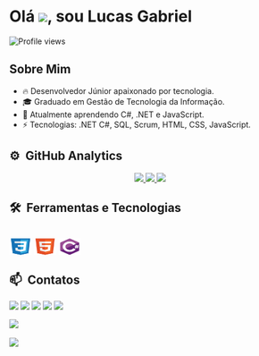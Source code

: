 <h1 align="left">Olá <img src="https://raw.githubusercontent.com/kaueMarques/kaueMarques/master/hi.gif" height="30px">, sou Lucas Gabriel</h1>
<p align="left">
  <img src="https://komarev.com/ghpvc/?username=Lucasgabrielferreira&color=yellow" alt="Profile views" />
</p>

## Sobre Mim

- 🔥 Desenvolvedor Júnior apaixonado por tecnologia.
- 🎓 Graduado em Gestão de Tecnologia da Informação.
- 🌱 Atualmente aprendendo C#, .NET e JavaScript.
- ⚡ Tecnologias: .NET C#, SQL, Scrum, HTML, CSS, JavaScript.

## ⚙️ &nbsp;GitHub Analytics

<div align="center">
  <a href="https://github.com/Lucasgabrielferreira">
    <img height="180em" src="https://github-readme-stats.vercel.app/api?username=Lucasgabrielferreira&theme=transparent&bg_color=000&border_color=30A3DC&show_icons=true&icon_color=30A3DC&title_color=CE00CA&text_color=FFF"/>
    <img height="180em" src="https://github-readme-stats.vercel.app/api/top-langs/?username=Lucasgabrielferreira&layout=compact&bg_color=000&border_color=30A3DC&title_color=CE00CA&text_color=FFF"/>
    <img height="180em" src="https://streak-stats.demolab.com/?user=Lucasgabrielferreira&theme=bear&background=000&border=30A3DC&dates=FFF)](https://git.io/streak-stats"/>
  </a>
</div>

## 🛠️ &nbsp;Ferramentas e Tecnologias

<div style="display: inline_block"><br>
  <img align="center" alt="Lucas-CSS" height="30" width="40" src="https://raw.githubusercontent.com/devicons/devicon/master/icons/css3/css3-original.svg">
  <img align="center" alt="Lucas-HTML" height="30" width="40" src="https://raw.githubusercontent.com/devicons/devicon/master/icons/html5/html5-original.svg">
  <img align="center" alt="Lucas-Csharp" height="30" width="40" src="https://raw.githubusercontent.com/devicons/devicon/master/icons/csharp/csharp-original.svg">
</div>
  
## 📫 &nbsp;Contatos

<div> 
  <a href="https://web.dio.me/users/lg139826065?tab=skills" target="_blank"><img src="https://img.shields.io/badge/-Meu%20Perfil%20na%20DIO-000000?style=for-the-badge&logoColor=30A3DC" target="_blank"></a>
  <a href="https://www.instagram.com/lucas.d_oficial/" target="_blank"><img src="https://img.shields.io/badge/-Instagram-%23E4405F?style=for-the-badge&logo=instagram&logoColor=white" target="_blank"></a>
  <a href="https://discord.com/channels/894387895291478048/894387895727710288" target="_blank"><img src="https://img.shields.io/badge/Discord-7289DA?style=for-the-badge&logo=discord&logoColor=white" target="_blank"></a>
  <a href="mailto:lg139826065@gmail.com"><img src="https://img.shields.io/badge/-Gmail-%23333?style=for-the-badge&logo=gmail&logoColor=white" target="_blank"></a>
  <a href="https://www.linkedin.com/in/lucas-gabriel-ferreira-3907611a1/" target="_blank"><img src="https://img.shields.io/badge/-LinkedIn-%230077B5?style=for-the-badge&logo=linkedin&logoColor=white" target="_blank"></a> 
</div>

[![](https://fastly.jsdelivr.net/gh/WorldHim/worldhim@output/github-snake.svg)](https://github.com/WorldHim)

![](https://fastly.jsdelivr.net/gh/WorldHim/worldhim@main/assets/bottom.svg)
